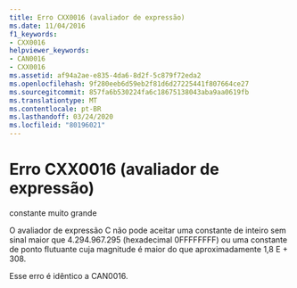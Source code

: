 ```yaml
---
title: Erro CXX0016 (avaliador de expressão)
ms.date: 11/04/2016
f1_keywords:
- CXX0016
helpviewer_keywords:
- CAN0016
- CXX0016
ms.assetid: af94a2ae-e835-4da6-8d2f-5c879f72eda2
ms.openlocfilehash: 9f280eeb6d59eb2f81d6d27225441f807664ce27
ms.sourcegitcommit: 857fa6b530224fa6c18675138043aba9aa0619fb
ms.translationtype: MT
ms.contentlocale: pt-BR
ms.lasthandoff: 03/24/2020
ms.locfileid: "80196021"
---
```

# <a name="expression-evaluator-error-cxx0016"></a>Erro CXX0016 (avaliador de expressão)

constante muito grande

O avaliador de expressão C não pode aceitar uma constante de inteiro sem sinal maior que 4.294.967.295 (hexadecimal 0FFFFFFFF) ou uma constante de ponto flutuante cuja magnitude é maior do que aproximadamente 1,8 E + 308.

Esse erro é idêntico a CAN0016.

